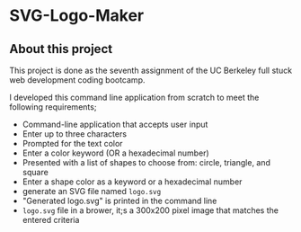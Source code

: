 # SVG-Logo-Maker

## About this project

This project is done as the seventh assignment of the UC Berkeley full stuck web development coding bootcamp.

I developed this command line application from scratch to meet the following requirements;

- Command-line application that accepts user input
- Enter up to three characters
- Prompted for the text color
- Enter a color keyword (OR a hexadecimal number)
- Presented with a list of shapes to choose from: circle, triangle, and square
- Enter a shape color as a keyword or a hexadecimal number
- generate an SVG file named `logo.svg`
-  "Generated logo.svg" is printed in the command line
- `logo.svg` file in a brower, it;s a 300x200 pixel image that matches the entered criteria